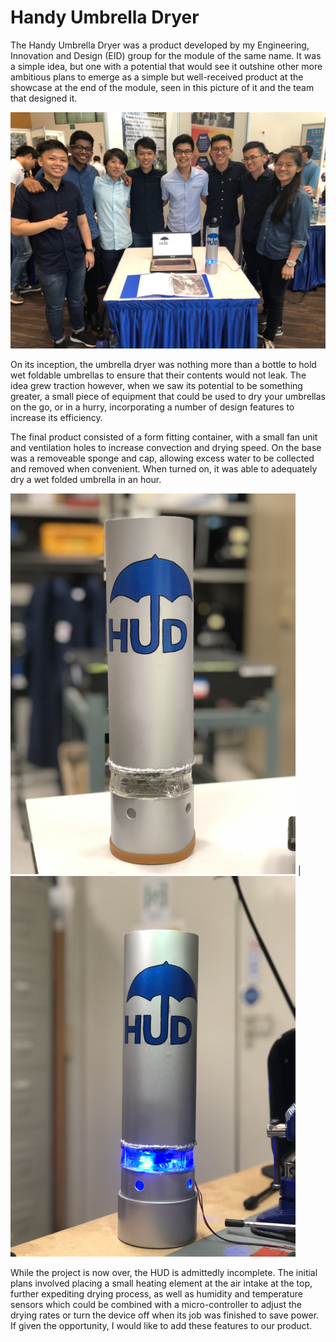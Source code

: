 # Handy Umbrella Dryer

The Handy Umbrella Dryer was a product developed by my Engineering, Innovation and Design (EID) group for the module of the same name. It was a simple idea, but one with a potential that would see it outshine other more ambitious plans to emerge as a simple but well-received product at the showcase at the end of the module, seen in this picture of it and the team that designed it.

![HUD Group Photo](images/group-photo.jpeg)

On its inception, the umbrella dryer was nothing more than a bottle to hold wet foldable umbrellas to ensure that their contents would not leak. The idea grew traction however, when we saw its potential to be something greater, a small piece of equipment that could be used to dry your umbrellas on the go, or in a hurry, incorporating a number of design features to increase its efficiency.

The final product consisted of a form fitting container, with a small fan unit and ventilation holes to increase convection and drying speed. On the base was a removeable sponge and cap, allowing excess water to be collected and removed when convenient. When turned on, it was able to adequately dry a wet folded umbrella in an hour.

![HUD off](images/HUD-off.png) | ![HUD on](images/HUD-on.png)

While the project is now over, the HUD is admittedly incomplete. The initial plans involved placing a small heating element at the air intake at the top, further expediting drying process, as well as humidity and temperature sensors which could be combined with a micro-controller to adjust the drying rates or turn the device off when its job was finished to save power. If given the opportunity, I would like to add these features to our product.
